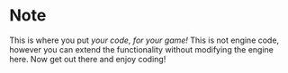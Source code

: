 # Note
This is where you put *your code, for your game!* This is not engine code, however you can extend the functionality without modifying the engine here. Now get out there and enjoy coding!
